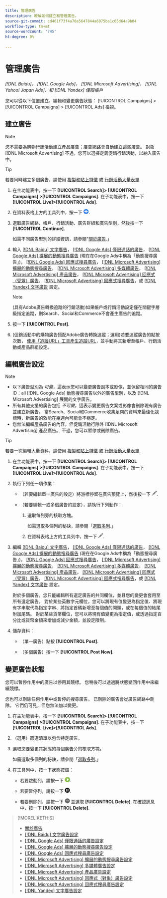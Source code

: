 ```yaml
---
title: 管理廣告
description: 瞭解如何建立和管理廣告。
source-git-commit: cd461f73f4a70a5647844a6075ba1c65d64a9b04
workflow-type: tm+mt
source-wordcount: '745'
ht-degree: 0%

---
```


# 管理廣告

*[!DNL Baidu]， [!DNL Google Ads]， [!DNL Microsoft Advertising]， [!DNL Yahoo! Japan Ads]、和 [!DNL Yandex] 僅限帳戶*

您可以從以下位置建立、編輯和變更廣告狀態： [!UICONTROL Campaigns] > [!UICONTROL Campaigns] > [!UICONTROL Ads] 檢視。

## 建立廣告

>[!NOTE]
>
>您不需要為購物行銷活動建立產品廣告；廣告網路會自動建立這些廣告。 對象 [!DNL Microsoft Advertising] 不過，您可以選擇定義促銷行銷活動，以納入廣告中。

>[!TIP]
>
>若要同時建立多個廣告，請使用 [複製和貼上特徵](/help/search-social-commerce/campaign-management/campaigns/copy-paste.md) 或 [行銷活動大量表單](/help/search-social-commerce/campaign-management/bulksheets/bulksheet-about.md).

1. 在主功能表中，按一下 **[!UICONTROL Search]> [!UICONTROL Campaigns] >[!UICONTROL Campaigns]**. 在子功能表中，按一下 **[!UICONTROL Live]>[!UICONTROL Ads]**.

1. 在資料表格上方的工具列中，按一下 ![建立](/help/search-social-commerce/assets/add.png "建立").

1. 選取廣告網路、帳戶、行銷活動、廣告群組和廣告型別，然後按一下 **[!UICONTROL Continue]**.

   如需不同廣告型別的詳細資訊，請參閱&quot;[關於廣告](ad-about.md).」

1. 輸入 [[!DNL Baidu] 文字廣告](ad-settings-baidu-text.md)， [[!DNL Google Ads] 僅限通話的廣告](ad-settings-google-call.md)， [[!DNL Google Ads] 擴展的動態搜尋廣告](ad-settings-google-dsa.md) (現在在Google Ads中稱為「動態搜尋廣告」)， [[!DNL Google Ads] 回應式搜尋廣告](ad-settings-google-rsa.md)， [[!DNL Microsoft Advertising] 擴展的動態搜尋廣告](ad-settings-microsoft-dsa.md)， [[!DNL Microsoft Advertising] 多媒體廣告](ad-settings-microsoft-multimedia.md)， [[!DNL Microsoft Advertising] 產品廣告](ad-settings-microsoft-product.md)， [[!DNL Microsoft Advertising] 回應式（受眾）廣告](ad-settings-microsoft-responsive.md)， [[!DNL Microsoft Advertising] 回應式搜尋廣告](ad-settings-microsoft-rsa.md)，或 [[!DNL Yandex] 文字廣告](ad-settings-yandex-text.md) 設定。

   >[!NOTE]
   >
   >(具有Adobe廣告轉換追蹤的行銷活動)如果帳戶或行銷活動設定僅在關鍵字層級指定追蹤，則Search、Social和Commerce不會產生廣告的追蹤。

1. 按一下 **[!UICONTROL Post]**.

1. (促銷活動中的購物廣告搭配Adobe廣告轉換追蹤；選用)若要追蹤廣告的點按次數， [使用「追蹤URL」工具產生追蹤URL](/help/search-social-commerce/tools/click-tracking-url-generate.md)，並手動將其新增至帳戶、行銷活動或產品群組設定。

## 編輯廣告設定

>[!NOTE]
>
>* 以下廣告型別為 *可變*，這表示您可以變更廣告副本或影像，並保留相同的廣告ID：all [!DNL Google Ads] 動態搜尋廣告以外的廣告型別，以及 [!DNL Microsoft Advertising] 展開的文字廣告。
>* 所有其他支援的廣告包括 *不可變*，這表示變更廣告文案或影像會刪除現有廣告並建立新廣告。 當Search、Social和Commerce收集足夠的資料來最佳化競標時，新廣告的效能在幾週內可能會不穩定。
>* 您無法編輯產品廣告的內容，但促銷活動行除外 [!DNL Microsoft Advertising] 產品廣告。 不過，您可以暫停或刪除廣告。


>[!TIP]
>
>若要一次編輯大量資料，請使用 [複製和貼上特徵](/help/search-social-commerce/campaign-management/campaigns/copy-paste.md) 或 [行銷活動大量表單](/help/search-social-commerce/campaign-management/bulksheets/bulksheet-about.md).

1. 在主功能表中，按一下 **[!UICONTROL Search]> [!UICONTROL Campaigns] >[!UICONTROL Campaigns]**. 在子功能表中，按一下 **[!UICONTROL Live]>[!UICONTROL Ads]**.

1. 執行下列任一項作業：

   * （若要編輯單一廣告的設定）將游標停留在廣告預覽上，然後按一下 ![編輯](/help/search-social-commerce/assets/edit.png "編輯").

   * （若要編輯一或多個廣告的設定），請執行下列動作：

      1. 選取每列旁的核取方塊。

         如需選取多個列的秘訣，請參閱「[選取多列](/help/search-social-commerce/common-tasks/navigation-editing-selection/multiple-rows-select.md).」

      1. 在資料表格上方的工具列中，按一下 ![編輯](/help/search-social-commerce/assets/edit.png "編輯").

1. 編輯 [[!DNL Baidu] 文字廣告](ad-settings-baidu-text.md)， [[!DNL Google Ads] 僅限通話的廣告](ad-settings-google-call.md)， [[!DNL Google Ads] 擴展的動態搜尋廣告](ad-settings-google-dsa.md) (現在在Google Ads中稱為「動態搜尋廣告」)， [[!DNL Google Ads] 回應式搜尋廣告](ad-settings-google-rsa.md)， [[!DNL Microsoft Advertising] 擴展的動態搜尋廣告](ad-settings-microsoft-dsa.md)， [[!DNL Microsoft Advertising] 多媒體廣告](ad-settings-microsoft-multimedia.md)， [[!DNL Microsoft Advertising] 產品廣告](ad-settings-microsoft-product.md)， [[!DNL Microsoft Advertising] 回應式（受眾）廣告](ad-settings-microsoft-responsive.md)， [[!DNL Microsoft Advertising] 回應式搜尋廣告](ad-settings-microsoft-rsa.md)，或 [[!DNL Yandex] 文字廣告](ad-settings-yandex-text.md) 設定。

   對於多個廣告，您只能編輯所有選定廣告的共同欄位，並且您的變更會套用至所有選定廣告。 對於某些英數字元欄位，您可以將現有值變更為指定值、將現有字串取代為指定字串、將指定首碼新增至每個值的開頭，或在每個值的結尾附加尾碼。 對於某些貨幣欄位，您可以將現有值變更為指定值，或透過指定百分比或貨幣金額來增加或減少金額，並設定限制。

1. 儲存資料：

   * （單一廣告）點按 **[!UICONTROL Post]**.

   * （多個廣告）按一下 **[!UICONTROL Post Now]**.

## 變更廣告狀態

您可以暫停作用中的廣告以停用其競標。 您稍後可以透過將狀態變回作用中來繼續競標。

您也可以刪除任何作用中或暫停的搜尋廣告。 已刪除的廣告會從廣告網路中刪除。 它們仍可見，但您無法加以變更。

1. 在主功能表中，按一下 **[!UICONTROL Search]> [!UICONTROL Campaigns] >[!UICONTROL Campaigns]**. 在子功能表中，按一下 **[!UICONTROL Live]>[!UICONTROL Ads]**.

1. （選用）篩選清單以包含特定廣告。

1. 選取您要變更其狀態的每個廣告旁的核取方塊。

   如需選取多個列的秘訣，請參閱「[選取多列](/help/search-social-commerce/common-tasks/navigation-editing-selection/multiple-rows-select.md).」

1. 在工具列中，按一下狀態按鈕：

   * 若要啟動列，請按一下 ![啟動](/help/search-social-commerce/assets/activate.png "啟動").

   * 若要暫停列，請按一下 ![暫停](/help/search-social-commerce/assets/pause.png "暫停").

   * 若要刪除列，請按一下 ![更多](/help/search-social-commerce/assets/more.png "更多") 並選取 **[!UICONTROL Delete]**. 在確認訊息中，按一下 **[!UICONTROL Delete]**.

>[!MORELIKETHIS]
>
>* [關於廣告](ad-about.md)
>* [[!DNL Baidu] 文字廣告設定](ad-settings-baidu-text.md)
>* [[!DNL Google Ads] 僅限通話的廣告設定](ad-settings-google-call.md)
>* [[!DNL Google Ads] 擴展的動態搜尋廣告設定](ad-settings-google-dsa.md)
>* [[!DNL Google Ads] 回應式搜尋廣告設定](ad-settings-google-rsa.md)
>* [[!DNL Microsoft Advertising] 擴展的動態搜尋廣告設定](ad-settings-microsoft-dsa.md)
>* [[!DNL Microsoft Advertising] 多媒體廣告設定](ad-settings-microsoft-multimedia.md)
>* [[!DNL Microsoft Advertising] 產品廣告設定](ad-settings-microsoft-product.md)
>* [[!DNL Microsoft Advertising] 回應式（對象）廣告設定](ad-settings-microsoft-responsive.md)
>* [[!DNL Microsoft Advertising] 回應式搜尋廣告設定](ad-settings-microsoft-rsa.md)
>* [[!DNL Yandex] 文字廣告設定](ad-settings-yandex-text.md)

